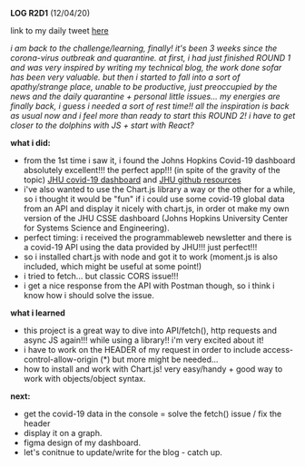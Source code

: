 **LOG R2D1** (12/04/20)

link to my daily tweet [here](https://twitter.com/Nightcoder2/status/1249212673172082688)

*i am back to the challenge/learning, finally!
it's been 3 weeks since the corona-virus outbreak and quarantine.
at first, i had just finished ROUND 1 and was very inspired by writing my technical blog, the work done sofar has been very valuable.
but then i started to fall into a sort of apathy/strange place, unable to be productive, just preoccupied by the news and the daily quarantine + personal little issues...
my energies are finally back, i guess i needed a sort of rest time!!
all the inspiration is back as usual now and i feel more than ready to start this ROUND 2!
i have to get closer to the dolphins with JS + start with React?*

**what i did:**

- from the 1st time i saw it, i found the Johns Hopkins Covid-19 dashboard absolutely excellent!!! the perfect app!!! (in spite of the gravity of the topic)
[JHU covid-19 dashboard](https://gisanddata.maps.arcgis.com/apps/opsdashboard/index.html#/bda7594740fd40299423467b48e9ecf6) and
[JHU github resources](https://github.com/CSSEGISandData/COVID-19)
- i've also wanted to use the Chart.js library a way or the other for a while, so i thought it would be "fun" if i could use some covid-19 global data from an API
and display it nicely with chart.js, in order ot make my own version of the JHU CSSE dashboard (Johns Hopkins University Center for Systems Science and Engineering).
- perfect timing: i received the programmableweb newsletter and there is a covid-19 API using the data provided by JHU!!! just perfect!!!
- so i installed chart.js with node and got it to work (moment.js is also included, which might be useful at some point!)
- i tried to fetch... but classic CORS issue!!!
- i get a nice response from the API with Postman though, so i think i know how i should solve the issue.

**what i learned**

- this project is a great way to dive into API/fetch(), http requests and async JS again!!! while using a library!! i'm very excited about it!
- i have to work on the HEADER of my request in order to include access-control-allow-origin (*) but more might be needed...
- how to install and work with Chart.js! very easy/handy + good way to work with objects/object syntax.

**next:**

- get the covid-19 data in the console = solve the fetch() issue / fix the header
- display it on a graph.
- figma design of my dashboard.
- let's conitnue to update/write for the blog - catch up.
